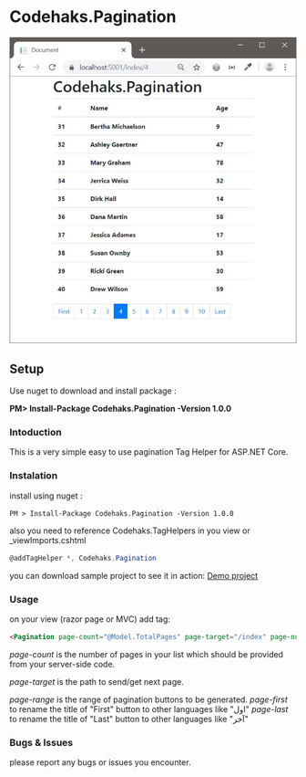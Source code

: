 # Codehaks.Pagination

![alt text](https://github.com/codehaks/Codehaks.Pagination/blob/master/pagination.JPG "codehaks.pagination")

## Setup
Use nuget to download and install package :

**PM> Install-Package Codehaks.Pagination -Version 1.0.0**

### Intoduction
This is a very simple easy to use pagination Tag Helper for ASP.NET Core.

### Instalation
install using nuget :
~~~code
PM > Install-Package Codehaks.Pagination -Version 1.0.0
~~~

also you need to reference Codehaks.TagHelpers in you view or _viewImports.cshtml 
~~~csharp
@addTagHelper *, Codehaks.Pagination
~~~

you can download sample project to see it in action:
[Demo project](https://github.com/codehaks/Codehaks.Pagination/tree/master/PeopleApp)

### Usage
on your view (razor page or MVC) add <Pagination> tag:
  ~~~html
  <Pagination page-count="@Model.TotalPages" page-target="/index" page-number="@Model.PageNumber" page-range="10"></Pagination>
  ~~~
  
 *page-count* is the number of pages in your list which should be provided from your server-side code.
 
 *page-target* is the path to send/get next page.
 
 *page-range* is the range of pagination buttons to be generated. 
 *page-first* to rename the title of "First" button to other languages like "اول"
 *page-last* to rename the title of "Last" button to other languages like "آخر"
 
 ### Bugs & Issues
 please report any bugs or issues you encounter. 
 
 
